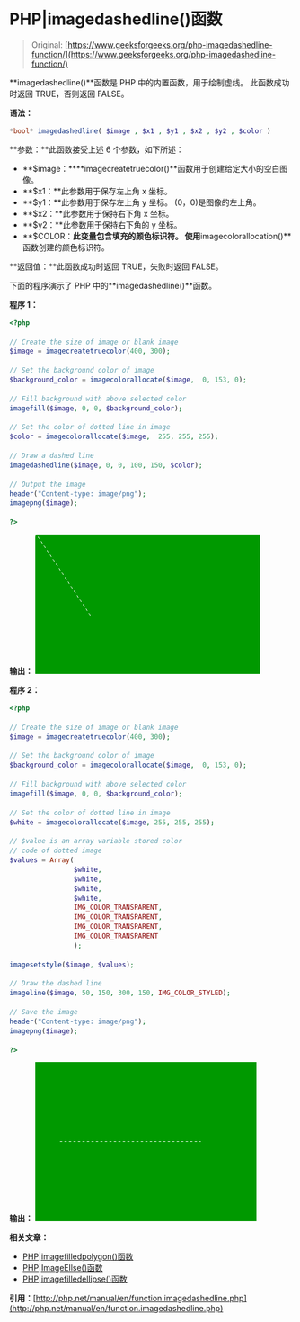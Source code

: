 # PHP|imagedashedline()函数

> Original: [https://www.geeksforgeeks.org/php-imagedashedline-function/](https://www.geeksforgeeks.org/php-imagedashedline-function/)

**imagedashedline()**函数是 PHP 中的内置函数，用于绘制虚线。 此函数成功时返回 TRUE，否则返回 FALSE。

**语法：**

```php
*bool* imagedashedline( $image , $x1 , $y1 , $x2 , $y2 , $color )
```

**参数：**此函数接受上述 6 个参数，如下所述：

*   **$image：****imagecreatetruecolor()**函数用于创建给定大小的空白图像。
*   **$x1：**此参数用于保存左上角 x 坐标。
*   **$y1：**此参数用于保存左上角 y 坐标。 (0，0)是图像的左上角。
*   **$x2：**此参数用于保持右下角 x 坐标。
*   **$y2：**此参数用于保持右下角的 y 坐标。
*   **$COLOR：**此变量包含填充的颜色标识符。 使用**imagecolorallocation()**函数创建的颜色标识符。

**返回值：**此函数成功时返回 TRUE，失败时返回 FALSE。

下面的程序演示了 PHP 中的**imagedashedline()**函数。

**程序 1：**

```php
<?php

// Create the size of image or blank image
$image = imagecreatetruecolor(400, 300);

// Set the background color of image
$background_color = imagecolorallocate($image,  0, 153, 0);

// Fill background with above selected color
imagefill($image, 0, 0, $background_color);

// Set the color of dotted line in image
$color = imagecolorallocate($image,  255, 255, 255);

// Draw a dashed line
imagedashedline($image, 0, 0, 100, 150, $color);

// Output the image
header("Content-type: image/png");
imagepng($image);

?>
```

**输出：**
![dotted image](img/ecdab8a76710c2686d57fcdbf9bbeb67.png)

**程序 2：**

```php
<?php

// Create the size of image or blank image
$image = imagecreatetruecolor(400, 300);

// Set the background color of image
$background_color = imagecolorallocate($image,  0, 153, 0);

// Fill background with above selected color
imagefill($image, 0, 0, $background_color);

// Set the color of dotted line in image
$white = imagecolorallocate($image, 255, 255, 255);

// $value is an array variable stored color
// code of dotted image
$values = Array(
                $white, 
                $white, 
                $white, 
                $white, 
                IMG_COLOR_TRANSPARENT, 
                IMG_COLOR_TRANSPARENT, 
                IMG_COLOR_TRANSPARENT, 
                IMG_COLOR_TRANSPARENT
                );

imagesetstyle($image, $values);

// Draw the dashed line
imageline($image, 50, 150, 300, 150, IMG_COLOR_STYLED);

// Save the image
header("Content-type: image/png");
imagepng($image);

?>
```

**输出：**
![dotted image](img/ac8026f116f619991e2a1c08d1423b8d.png)

**相关文章：**

*   [PHP|imagefilledpolygon()函数](https://www.geeksforgeeks.org/php-imagefilledpolygon-function/)
*   [PHP|ImageEllse()函数](https://www.geeksforgeeks.org/php-imageellipse-function/)
*   [PHP|imagefilledellipse()函数](https://www.geeksforgeeks.org/php-imagefilledellipse-function/)

**引用：**[http://php.net/manual/en/function.imagedashedline.php](http://php.net/manual/en/function.imagedashedline.php)